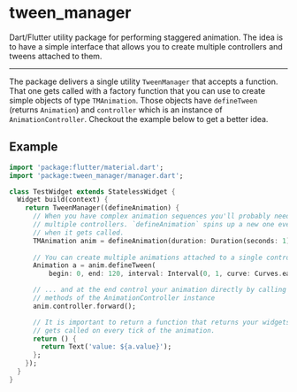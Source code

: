 # tween_manager

Dart/Flutter utility package for performing staggered animation. The idea is to have a simple interface that allows you to create multiple controllers and tweens attached to them.

---

The package delivers a single utility `TweenManager` that accepts a function. That one gets called with a factory function that you can use to create simple objects of type `TMAnimation`. Those objects have `defineTween` (returns `Animation`) and `controller` which is an instance of `AnimationController`. Checkout the example below to get a better idea.

## Example

```dart
import 'package:flutter/material.dart';
import 'package:tween_manager/manager.dart';

class TestWidget extends StatelessWidget {
  Widget build(context) {
    return TweenManager((defineAnimation) {
      // When you have complex animation sequences you'll probably need
      // multiple controllers. `defineAnimation` spins up a new one every time
      // when it gets called.
      TMAnimation anim = defineAnimation(duration: Duration(seconds: 1));
      
      // You can create multiple animations attached to a single controller.
      Animation a = anim.defineTween(
          begin: 0, end: 120, interval: Interval(0, 1, curve: Curves.easeOut));

      // ... and at the end control your animation directly by calling forward, reverse, stop
      // methods of the AnimationController instance
      anim.controller.forward();

      // It is important to return a function that returns your widgets. This function gets
      // gets called on every tick of the animation.
      return () {
        return Text('value: ${a.value}');
      };
    });
  }
}
```


